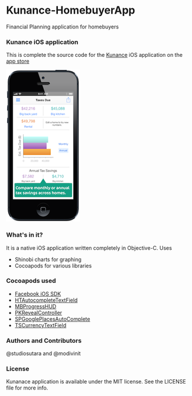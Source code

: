 Kunance-HomebuyerApp
====================

Financial Planning application for homebuyers

### Kunance iOS application
This is complete the source code for the [Kunance](kunance.com) iOS application on the [app store](https://itunes.apple.com/us/app/kunance/id741105884)

![](https://github.com/studiosutara/Kunance-HomebuyerApp/blob/master/feature-1.png)


### What's in it?
It is a native iOS application written completely in Objective-C. Uses
* Shinobi charts for graphing
* Cocoapods for various libraries

### Cocoapods used
* [Facebook iOS SDK](https://github.com/facebook/facebook-ios-sdk)
* [HTAutocompleteTextField](https://github.com/hoteltonight/HTAutocompleteTextField)
* [MBProgressHUD](http://cocoadocs.org/docsets/MBProgressHUD/0.9/)
* [PKRevealController](http://cocoadocs.org/docsets/PKRevealController/2.0.6/)
* [SPGooglePlacesAutoComplete](http://cocoadocs.org/docsets/SPGooglePlacesAutocomplete/1.0.3/)
* [TSCurrencyTextField](http://cocoadocs.org/docsets/TSCurrencyTextField/0.1.0/)

### Authors and Contributors
@studiosutara and @modivinit

### License
Kunanace application is available under the MIT license. See the LICENSE file for more info.
